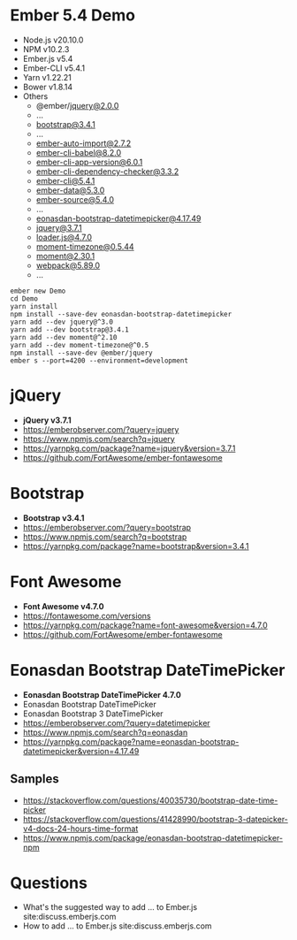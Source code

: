 # Ember 5.4 Demo
+ Node.js v20.10.0
+ NPM v10.2.3
+ Ember.js v5.4
+ Ember-CLI v5.4.1
+ Yarn v1.22.21
+ Bower v1.8.14
+ Others
  + @ember/jquery@2.0.0
  + ...
  + bootstrap@3.4.1
  + ...
  + ember-auto-import@2.7.2
  + ember-cli-babel@8.2.0
  + ember-cli-app-version@6.0.1
  + ember-cli-dependency-checker@3.3.2
  + ember-cli@5.4.1
  + ember-data@5.3.0
  + ember-source@5.4.0
  + ...
  + eonasdan-bootstrap-datetimepicker@4.17.49
  + jquery@3.7.1
  + loader.js@4.7.0  
  + moment-timezone@0.5.44
  + moment@2.30.1  
  + webpack@5.89.0
  + ...

```
ember new Demo
cd Demo
yarn install
npm install --save-dev eonasdan-bootstrap-datetimepicker
yarn add --dev jquery@^3.0
yarn add --dev bootstrap@3.4.1
yarn add --dev moment@^2.10
yarn add --dev moment-timezone@^0.5
npm install --save-dev @ember/jquery
ember s --port=4200 --environment=development
```

# jQuery
+ **jQuery v3.7.1**
+ https://emberobserver.com/?query=jquery
+ https://www.npmjs.com/search?q=jquery
+ https://yarnpkg.com/package?name=jquery&version=3.7.1
+ https://github.com/FortAwesome/ember-fontawesome

# Bootstrap
+ **Bootstrap v3.4.1**
+ https://emberobserver.com/?query=bootstrap
+ https://www.npmjs.com/search?q=bootstrap
+ https://yarnpkg.com/package?name=bootstrap&version=3.4.1

# Font Awesome
+ **Font Awesome v4.7.0**
+ https://fontawesome.com/versions
+ https://yarnpkg.com/package?name=font-awesome&version=4.7.0
+ https://github.com/FortAwesome/ember-fontawesome

# Eonasdan Bootstrap DateTimePicker
+ **Eonasdan Bootstrap DateTimePicker 4.7.0**
+ Eonasdan Bootstrap DateTimePicker
+ Eonasdan Bootstrap 3 DateTimePicker
+ https://emberobserver.com/?query=datetimepicker
+ https://www.npmjs.com/search?q=eonasdan
+ https://yarnpkg.com/package?name=eonasdan-bootstrap-datetimepicker&version=4.17.49

## Samples
+ https://stackoverflow.com/questions/40035730/bootstrap-date-time-picker
+ https://stackoverflow.com/questions/41428990/bootstrap-3-datepicker-v4-docs-24-hours-time-format
+ https://www.npmjs.com/package/eonasdan-bootstrap-datetimepicker-npm

# Questions
+ What's the suggested way to add ... to Ember.js site:discuss.emberjs.com
+ How to add ... to Ember.js site:discuss.emberjs.com
